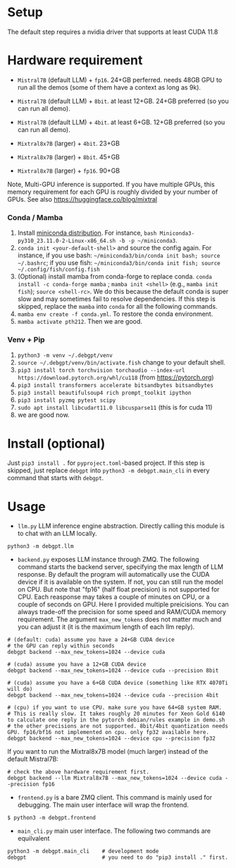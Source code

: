 # Setup

The default step requires a nvidia driver that supports at least CUDA 11.8

# Hardware requirement


* `Mistral7B` (default LLM) + `fp16`. 24+GB perferred. needs 48GB GPU to run all the demos (some of them have a context as long as 9k).
* `Mistral7B` (default LLM) + `8bit`. at least 12+GB. 24+GB preferred (so you can run all demo).
* `Mistral7B` (default LLM) + `4bit`. at least 6+GB. 12+GB preferred (so you can run all demo).

* `Mixtral8x7B` (larger) + `4bit`. 23+GB
* `Mixtral8x7B` (larger) + `8bit`. 45+GB
* `Mixtral8x7B` (larger) + `fp16`. 90+GB

Note, Multi-GPU inference is supported.
If you have multiple GPUs, this memory requirement for each GPU is roughly divided by your number of GPUs.
See also https://huggingface.co/blog/mixtral

### Conda / Mamba

1. Install [miniconda distribution](https://docs.conda.io/projects/miniconda/en/latest/miniconda-other-installer-links.html).
For instance, `bash Miniconda3-py310_23.11.0-2-Linux-x86_64.sh -b -p ~/miniconda3`.
1. `conda init <your-default-shell>` and source the config again.
For instance, if you use bash: `~/miniconda3/bin/conda init bash; source ~/.bashrc`;
if you use fish: `~/miniconda3/bin/conda init fish; source ~/.config/fish/config.fish`
2. (Optional) install mamba from conda-forge to replace conda.
`conda install -c conda-forge mamba` ; `mamba init <shell>` (e.g., `mamba init fish`); `source <shell-rc>`.
We do this because the default conda is super slow and may sometimes fail to resolve dependencies.
If this step is skipped, replace the `mamba` into `conda` for all the following commands.
3. `mamba env create -f conda.yml`. To restore the conda environment.
4. `mamba activate pth212`. Then we are good.

### Venv + Pip

1. `python3 -m venv ~/.debgpt/venv`
2. `source ~/.debgpt/venv/bin/activate.fish` change to your default shell.
3. `pip3 install torch torchvision torchaudio --index-url https://download.pytorch.org/whl/cu118` (from https://pytorch.org)
4. `pip3 install transformers accelerate bitsandbytes bitsandbytes`
5. `pip3 install beautifulsoup4 rich prompt_toolkit ipython`
6. `pip3 install pyzmq pytest scipy`
7. `sudo apt install libcudart11.0 libcusparse11` (this is for cuda 11)
7. we are good now.


# Install (optional)

Just `pip3 install .` for `pyproject.toml`-based project.
If this step is skipped, just replace `debgpt` into `python3 -m debgpt.main_cli` in every command that starts with `debgpt`.

# Usage

* `llm.py` LLM inference engine abstraction. 
Directly calling this module is to chat with an LLM locally.

```
python3 -m debgpt.llm
```

* `backend.py` exposes LLM instance through ZMQ.
The following command starts the backend server, specifying the max length of LLM response.
By default the program will automatically use the CUDA device if it is available on the system.
If not, you can still run the model on CPU. But note that "fp16" (half float precision) is not
supported for CPU. Each reasponse may takes a couple of minutes on CPU, or a couple of seconds on GPU.
Here I provided multiple preicisions. You can always trade-off the precision for some speed and RAM/CUDA memory requirement.
The argument `max_new_tokens` does not matter much and you can adjust it (it is the maximum length of each llm reply).

```
# (default: cuda) assume you have a 24+GB CUDA device
# the GPU can reply within seconds
debgpt backend --max_new_tokens=1024 --device cuda

# (cuda) assume you have a 12+GB CUDA device
debgpt backend --max_new_tokens=1024 --device cuda --precision 8bit

# (cuda) assume you have a 6+GB CUDA device (something like RTX 4070Ti will do)
debgpt backend --max_new_tokens=1024 --device cuda --precision 4bit

# (cpu) if you want to use CPU. make sure you have 64+GB system RAM.
# This is really slow. It takes roughly 20 minutes for Xeon Gold 6140 to calculate one reply in the pytorch debian/rules example in demo.sh
# the other precisions are not supported. 8bit/4bit quantization needs GPU. fp16/bf16 not implemented on cpu. only fp32 available here.
debgpt backend --max_new_tokens=1024 --device cpu --precision fp32
```

If you want to run the Mixtral8x7B model (much larger) instead of the default Mistral7B:

```
# check the above hardware requirement first.
debgpt backend --llm Mixtral8x7B --max_new_tokens=1024 --device cuda --precision fp16
```

* `frontend.py` is a bare ZMQ client. This command is mainly used for debugging.
The main user interface will wrap the frontend.

```shell
$ python3 -m debgpt.frontend
```

* `main_cli.py` main user interface. The following two commands are equilvalent

```shell
python3 -m debgpt.main_cli    # development mode
debgpt                        # you need to do "pip3 install ." first.
```
